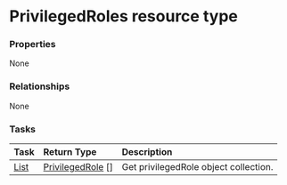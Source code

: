 # PrivilegedRoles resource type



### Properties
None

### Relationships
None


### Tasks

| Task		   | Return Type	|Description|
|:---------------|:--------|:----------|
|[List](../api/privilegedrole_list.md) | [PrivilegedRole](privilegedrole.md) [] |Get privilegedRole object collection. |

<!-- uuid: d2aa0455-8120-4b8d-a14e-ef21f279f681
2015-10-15 16:49:30 UTC -->
<!-- {
  "type": "#page.annotation",
  "description": "PrivilegedRoles resource",
  "keywords": "",
  "section": "documentation",
  "tocPath": ""
}-->